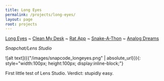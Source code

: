 ```yaml
---
title: Long Eyes
permalink: /projects/long-eyes/
layout: page
root: projects
---
```


[Long Eyes](/projects/long-eyes) \~ [Clean My Desk](#clean-my-desk) \~ [Rat App](#rat-app) \~ [Snake-A-Thon](#snake-a-thon) \~ [Analog Dreams](#analog-dreams)


*Snapchat/Lens Studio*

![alt text]({{"/images/snapcode_longeyes.png" | absolute_url}}){: style="width:100px; height:100px; display:inline-block;"}

First little test of Lens Studio. Verdict: stupidly easy.